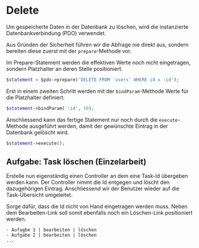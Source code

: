 # Delete

Um gespeicherte Daten in der Datenbank zu löschen, wird die instanzierte Datenbankverbindung \(PDO\) verwendet.

Aus Gründen der Sicherheit führen wir die Abfrage nie direkt aus, sondern bereiten diese zuerst mit der `prepare`-Methode vor.

Im Prepare-Statement werden die effektiven Werte noch nicht eingetragen, sondern Platzhalter an deren Stelle positioniert.

```php
$statement = $pdo->prepare('DELETE FROM `users` WHERE id = :id');
```

Erst in einem zweiten Schritt werden mit der `bindParam`-Methode Werte für die Platzhalter definiert.

```php
$statement->bindParam(':id', 50);
```

Anschliessend kann das fertige Statement nur noch durch die `execute`-Methode ausgeführt werden, damit der gewünschte Eintrag in der Datenbank gelöscht wird.

```php
$statement->execute();
```

## Aufgabe: Task löschen \(Einzelarbeit\)

Erstelle nun eigenständig einen Controller an dem eine Task-Id übergeben werden kann. Der Controller nimmt die Id entgegen und löscht den dazugehörigen Eintrag. Anschliessend wir der Benutzer wieder auf die Task-Übersicht umgeleitet.

Sorge dafür, dass die Id nicht von Hand eingetragen werden muss. Neben dem Bearbeiten-Link soll somit ebenfalls noch ein Löschen-Link positioniert werden.

```text
- Aufagbe 1 | bearbeiten | löschen
- Aufgabe 2 | bearbeiten | löschen
...
```

